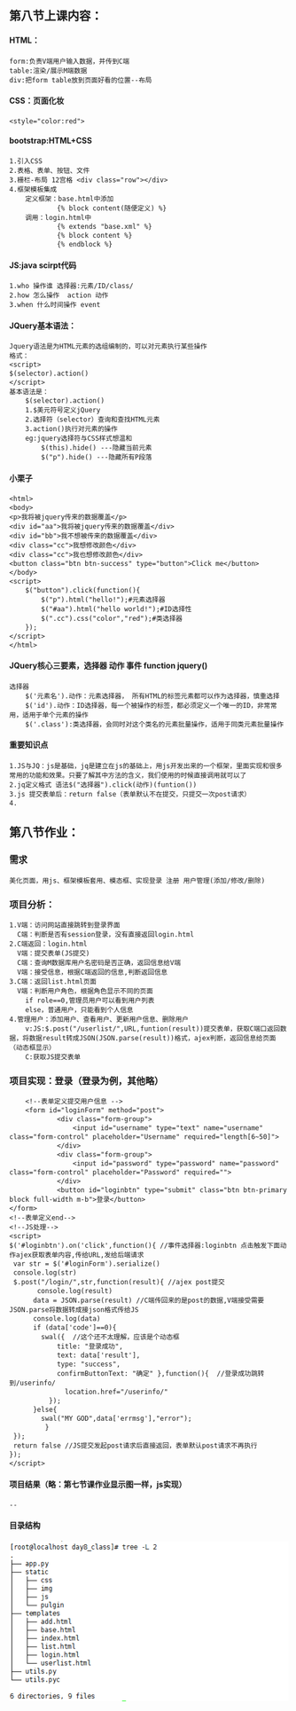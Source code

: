 ## 第八节上课内容：

#### HTML：
	form:负责V端用户输入数据，并传到C端
	table:渲染/展示M端数据
	div:把form table放到页面好看的位置--布局
#### CSS：页面化妆
	<style="color:red">

#### bootstrap:HTML+CSS
    1.引入CSS
    2.表格、表单、按钮、文件
    3.栅栏-布局 12宫格 <div class="row"></div>
    4.框架模板集成 
        定义框架：base.html中添加
                {% block content(随便定义) %} 
        调用：login.html中
                {% extends "base.xml" %}
                {% block content %}
                {% endblock %}
                
#### JS:java scirpt代码 
    1.who 操作谁 选择器:元素/ID/class/
    2.how 怎么操作  action 动作
    3.when 什么时间操作 event

#### JQuery基本语法：
    Jquery语法是为HTML元素的选组编制的，可以对元素执行某些操作
    格式：
    <script>
    $(selector).action()
    </script>
    基本语法是：
        $(selector).action()
        1.$美元符号定义jQuery
        2.选择符（selector）查询和查找HTML元素
        3.action()执行对元素的操作
 	    eg:jquery选择符与CSS样式想温和
 		    $(this).hide() ---隐藏当前元素
 		    $("p").hide() ---隐藏所有P段落
#### 小栗子
    <html>
    <body>
    <p>我将被jquery传来的数据覆盖</p>
    <div id="aa">我将被jquery传来的数据覆盖</div>
    <div id="bb">我不想被传来的数据覆盖</div>
    <div class="cc">我想修改颜色</div>
    <div class="cc">我也想修改颜色</div>
    <button class="btn btn-success" type="button">Click me</button>
    </body>
    <script>
        $("button").click(function(){
            $("p").html("hello!");#元素选择器
            $("#aa").html("hello world!");#ID选择性
            $(".cc").css("color","red");#类选择器
        });
    </script>
    </html>

#### JQuery核心三要素，选择器 动作 事件 function jquery()
	选择器
	    $('元素名').动作：元素选择器， 所有HTML的标签元素都可以作为选择器，慎重选择
	    $('id').动作：ID选择器，每一个被操作的标签，都必须定义一个唯一的ID，非常常用，适用于单个元素的操作
	    $('.class'):类选择器，会同时对这个类名的元素批量操作，适用于同类元素批量操作

#### 重要知识点
    1.JS与JQ：js是基础，jq是建立在js的基础上，用js开发出来的一个框架，里面实现和很多常用的功能和效果。只要了解其中方法的含义，我们使用的时候直接调用就可以了
    2.jq定义格式 语法$("选择器").click(动作)(funtion())
    3.js 提交表单后：return false（表单默认不在提交，只提交一次post请求）
    4.
 
## 第八节作业：
### 需求
    美化页面，用js、框架模板套用、模态框、实现登录 注册 用户管理(添加/修改/删除)

### 项目分析：
    1.V端：访问网站直接跳转到登录界面
      C端：判断是否有session登录，没有直接返回login.html
    2.C端返回：login.html 
      V端：提交表单(JS提交)
      C端：查询M数据库用户名密码是否正确，返回信息给V端
      V端：接受信息，根据C端返回的信息,判断返回信息
    3.C端：返回list.html页面
      V端：判断用户角色，根据角色显示不同的页面
        if role==0,管理员用户可以看到用户列表
        else，普通用户，只能看到个人信息  
    4.管理用户：添加用户、查看用户、更新用户信息、删除用户
        v:JS:$.post("/userlist/",URL,funtion(result))提交表单，获取C端口返回数据，将数据result转成JSON(JSON.parse(result))格式，ajex判断，返回信息给页面（动态框显示）
        C:获取JS提交表单
###  项目实现：登录（登录为例，其他略）
        <!--表单定义提交用户信息 -->
        <form id="loginForm" method="post">
                <div class="form-group">
                    <input id="username" type="text" name="username" class="form-control" placeholder="Username" required="length[6~50]">
                </div>
                <div class="form-group">
                    <input id="password" type="password" name="password" class="form-control" placeholder="Password" required="">
                </div>
                <button id="loginbtn" type="submit" class="btn btn-primary block full-width m-b">登录</button>
    </form>
    <!--表单定义end-->
    <!--JS处理-->
    <script>
    $('#loginbtn').on('click',function(){ //事件选择器:loginbtn 点击触发下面动作ajex获取表单内容,传给URL,发给后端请求
     var str = $('#loginForm').serialize()
     console.log(str) 
     $.post("/login/",str,function(result){ //ajex post提交
           console.log(result)    
          data = JSON.parse(result) //C端传回来的是post的数据,V端接受需要JSON.parse将数据转成接json格式传给JS
          console.log(data)  
          if (data['code']==0){
            swal({  //这个还不太理解，应该是个动态框
                title: "登录成功", 
                text: data['result'],   
                type: "success",   
                confirmButtonText: "确定" },function(){  //登录成功跳转到/userinfo/     
                  location.href="/userinfo/"
              });
          }else{ 
            swal("MY GOD",data['errmsg'],"error");
             }
     });
     return false //JS提交发起post请求后直接返回，表单默认post请求不再执行
    });
    </script>
#### 项目结果（略：第七节课作业显示图一样，js实现）
    --
#### 目录结构
 ![image](./static/img/directory.png)


